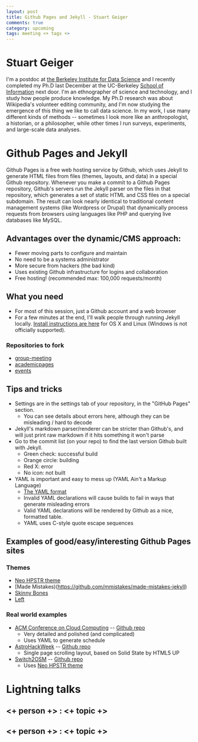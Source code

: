 ```yaml
---
layout: post
title: Github Pages and Jekyll - Stuart Geiger
comments: true
category: upcoming
tags: meeting <+ tags +>
---
```


# Stuart Geiger

I'm a postdoc at [the Berkeley Institute for Data Science](http://bids.berkeley.edu) and I recently completed my Ph.D last December at the UC-Berkeley [School of Information](http://ischool.berkeley.edu) next door. I'm an ethnographer of science and technology, and I study how people produce knowledge. My Ph.D research was about Wikipedia's volunteer editing community, and I'm now studying the emergence of this thing we like to call data science. In my work, I use many different kinds of methods -- sometimes I look more like an anthropologist, a historian, or a philosopher, while other times I run surveys, experiments, and large-scale data analyses. 

# Github Pages and Jekyll

Github Pages is a free web hosting service by Github, which uses Jekyll to generate HTML files from files (themes, layouts, and data) in a special Github repository. Whenever you make a commit to a Github Pages repository, Github's servers run the Jekyll parser on the files in that repository, which generates a set of static HTML and CSS files on a special subdomain. The result can look nearly identical to traditional content management systems (like Wordpress or Drupal) that dynamically process requests from browsers using languages like PHP and querying live databases like MySQL.

## Advantages over the dynamic/CMS approach:

* Fewer moving parts to configure and maintain
* No need to be a systems administrator
* More secure from hackers (the bad kind)
* Uses existing Github infrastructure for logins and collaboration
* Free hosting! (recommended max: 100,000 requests/month)

## What you need

* For most of this session, just a Github account and a web browser
* For a few minutes at the end, I'll walk people through running Jekyll locally. [Install instructions are here](https://jekyllrb.com/docs/installation/) for OS X and Linux (Windows is not officially supported). 

### Repositories to fork
 
* [group-meeting](https//github.com/academicpages/group-meeting)
* [academicpages](https://github.com/academicpages/academicpages.github.io)
* [events](https://github.com/academicpages/events)

## Tips and tricks

* Settings are in the settings tab of your repository, in the "GitHub Pages" section.
  * You can see details about errors here, although they can be misleading / hard to decode
* Jekyll's markdown parser/renderer can be stricter than Github's, and will just print raw markdown if it hits something it won't parse
* Go to the commit list (on your repo) to find the last version Github built with Jekyll.
  * Green check: successful build
  * Orange circle: building
  * Red X: error
  * No icon: not built
* YAML is important and easy to mess up (YAML Ain't a Markup Language)
  * [The YAML format](http://symfony.com/doc/current/components/yaml/yaml_format.html)
  * Invalid YAML declarations will cause builds to fail in ways that generate misleading errors
  * Valid YAML declarations will be rendered by Github as a nice, formatted table.
  * YAML uses C-style quote escape sequences
  
## Examples of good/easy/interesting Github Pages sites

### Themes

* [Neo HPSTR theme](https://github.com/aron-bordin/neo-hpstr-jekyll-theme)
* [Made Mistakes)(https://github.com/mmistakes/made-mistakes-jekyll)
* [Skinny Bones](https://github.com/mmistakes/skinny-bones-jekyll)
* [Left](https://github.com/holman/left)

### Real world examples

* [ACM Conference on Cloud Computing](http://acmsocc.github.io/2016/) -- [Github repo](https://github.com/acmsocc/2016)
  * Very detailed and polished (and complicated)
  * Uses YAML to generate schedule
* [AstroHackWeek](http://astrohackweek.org/2016/) -- [Github repo](https://github.com/AstroHackWeek/2016)
  * Single page scrolling layout, based on Solid State by HTML5 UP
* [Switch2OSM](http://switch2osm.github.io/) -- [Github repo](https://github.com/switch2osm/switch2osm.github.io)
  * Uses [Neo HPSTR theme](https://github.com/aron-bordin/neo-hpstr-jekyll-theme)

# Lightning talks

## <+ person +> : <+ topic +>

## <+ person +> : <+ topic +>
